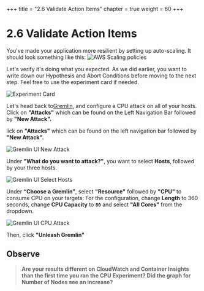 +++
title = "2.6 Validate Action Items"
chapter = true
weight = 60
+++

# 2.6 Validate Action Items
You've made your application more resilient by setting up auto-scaling. It should look something like this:
![AWS Scaling policies](/images/aws_scaling_policies.png)


Let's verify it's doing what you expected. As we did earlier, you want to write down our Hypothesis and Abort Conditions before moving to the next step. Feel free to use the experiment card if needed.

![Experiment Card](/images/Experiment_Card.jpg)

Let's head back to[Gremlin](app.gremlin.com), and configure a CPU attack on all of your hosts. Click on **"Attacks"** which can be found on the Left Navigation Bar followed by **"New Attack".**


lick on **"Attacks"** which can be found on the left navigation bar followed by **"New Attack".** 

![Gremlin UI New Attack](/images/gremlin/gremlin_ui_create_new_attack.png)

Under **"What do you want to attack?"**,  you want to select **Hosts**, followed by your three hosts. 

![Gremlin UI Select Hosts](/images/gremlin/gremlin_ui_select_hosts.png)

Under **“Choose a Gremlin”**, select **"Resource"** followed by **"CPU"** to consume CPU on your targets:  For the configuration, change **Length** to 360 seconds, change **CPU Capacity** to **`80`** and select **"All Cores"** from the dropdown. 


![Gremlin UI CPU Attack](/images/gremlin/gremlin_ui_cpu_attack.png)

Then, click **"Unleash Gremlin"**

## Observe

> **Are your results different on CloudWatch and Container Insights than the first time you ran the CPU Experiment? Did the graph for Number of Nodes see an increase?** 
